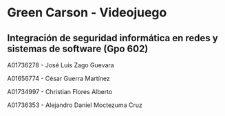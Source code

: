 # Green Carson - Videojuego

## Integración de seguridad informática en redes y sistemas de software (Gpo 602)



A01736278 - José Luis Zago Guevara

A01656774 - César Guerra Martínez

A01734997 - Christian Flores Alberto

A01736353 - Alejandro Daniel Moctezuma Cruz
